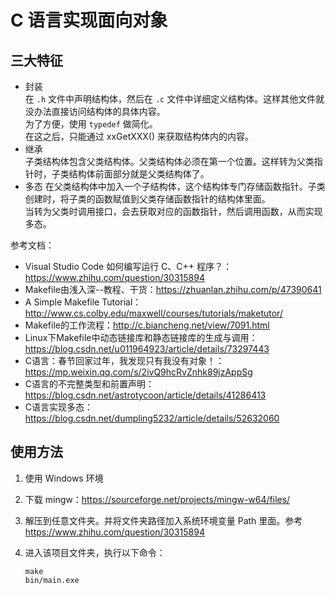 # C 语言实现面向对象

## 三大特征

- 封装  
  在 `.h` 文件中声明结构体，然后在 `.c` 文件中详细定义结构体。这样其他文件就没办法直接访问结构体的具体内容。  
  为了方便，使用 `typedef` 做简化。  
  在这之后，只能通过 xxGetXXX() 来获取结构体内的内容。
- 继承  
  子类结构体包含父类结构体。父类结构体必须在第一个位置。这样转为父类指针时，子类结构体前面部分就是父类结构体了。
- 多态
  在父类结构体中加入一个子结构体，这个结构体专门存储函数指针。子类创建时，将子类的函数赋值到父类存储函数指针的结构体里面。  
  当转为父类时调用接口，会去获取对应的函数指针，然后调用函数，从而实现多态。


参考文档：
- Visual Studio Code 如何编写运行 C、C++ 程序？：https://www.zhihu.com/question/30315894
- Makefile由浅入深--教程、干货：https://zhuanlan.zhihu.com/p/47390641
- A Simple Makefile Tutorial：http://www.cs.colby.edu/maxwell/courses/tutorials/maketutor/
- Makefile的工作流程：http://c.biancheng.net/view/7091.html
- Linux下Makefile中动态链接库和静态链接库的生成与调用：https://blog.csdn.net/u011964923/article/details/73297443
- C语言：春节回家过年，我发现只有我没有对象！：https://mp.weixin.qq.com/s/2ivQ9hcRvZnhk89jzAppSg
- C语言的不完整类型和前置声明：https://blog.csdn.net/astrotycoon/article/details/41286413
- C语言实现多态：https://blog.csdn.net/dumpling5232/article/details/52632060

## 使用方法

1. 使用 Windows 环境

2. 下载 mingw：https://sourceforge.net/projects/mingw-w64/files/

3. 解压到任意文件夹。并将文件夹路径加入系统环境变量 Path 里面。参考 https://www.zhihu.com/question/30315894

4. 进入该项目文件夹，执行以下命令：
    ```
    make
    bin/main.exe
    ```